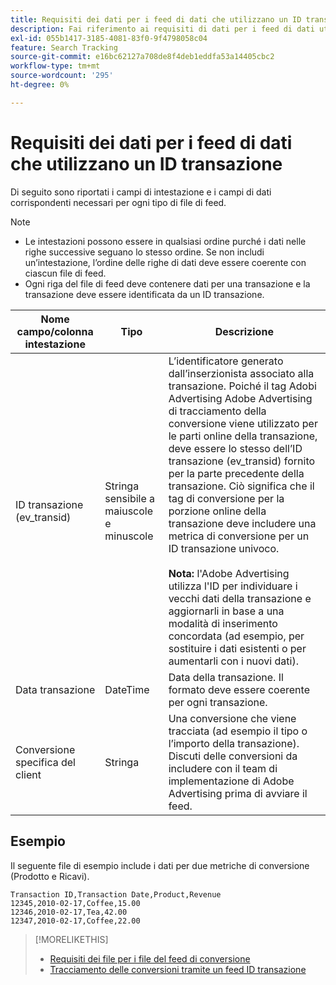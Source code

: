```yaml
---
title: Requisiti dei dati per i feed di dati che utilizzano un ID transazione
description: Fai riferimento ai requisiti di dati per i feed di dati utilizzando un ID transazione.
exl-id: 055b1417-3185-4081-83f0-9f4798058c04
feature: Search Tracking
source-git-commit: e16bc62127a708de8f4deb1eddfa53a14405cbc2
workflow-type: tm+mt
source-wordcount: '295'
ht-degree: 0%

---
```


# Requisiti dei dati per i feed di dati che utilizzano un ID transazione

Di seguito sono riportati i campi di intestazione e i campi di dati corrispondenti necessari per ogni tipo di file di feed.

>[!NOTE]
>* Le intestazioni possono essere in qualsiasi ordine purché i dati nelle righe successive seguano lo stesso ordine. Se non includi un’intestazione, l’ordine delle righe di dati deve essere coerente con ciascun file di feed.
>* Ogni riga del file di feed deve contenere dati per una transazione e la transazione deve essere identificata da un ID transazione.

| Nome campo/colonna intestazione | Tipo | Descrizione |
| ---- | ---- | ---- |
| ID transazione (ev_transid) | Stringa sensibile a maiuscole e minuscole | L’identificatore generato dall’inserzionista associato alla transazione. Poiché il tag Adobi Advertising Adobe Advertising di tracciamento della conversione viene utilizzato per le parti online della transazione, deve essere lo stesso dell’ID transazione (ev_transid) fornito per la parte precedente della transazione. Ciò significa che il tag di conversione per la porzione online della transazione deve includere una metrica di conversione per un ID transazione univoco.<br><br>**Nota:** l&#39;Adobe Advertising utilizza l&#39;ID per individuare i vecchi dati della transazione e aggiornarli in base a una modalità di inserimento concordata (ad esempio, per sostituire i dati esistenti o per aumentarli con i nuovi dati). |
| Data transazione | DateTime | Data della transazione. Il formato deve essere coerente per ogni transazione. |
| Conversione specifica del client | Stringa | Una conversione che viene tracciata (ad esempio il tipo o l’importo della transazione). Discuti delle conversioni da includere con il team di implementazione di Adobe Advertising prima di avviare il feed. |

## Esempio

Il seguente file di esempio include i dati per due metriche di conversione (Prodotto e Ricavi).

```
Transaction ID,Transaction Date,Product,Revenue
12345,2010-02-17,Coffee,15.00
12346,2010-02-17,Tea,42.00
12347,2010-02-17,Coffee,22.00
```

>[!MORELIKETHIS]
>
>* [Requisiti dei file per i file del feed di conversione](feed-file-requirements.md)
>* [Tracciamento delle conversioni tramite un feed ID transazione](/help/search-social-commerce/tracking/feed-transaction-id.md)
